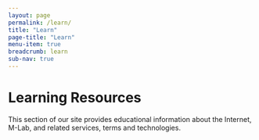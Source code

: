 ```yaml
---
layout: page
permalink: /learn/
title: "Learn"
page-title: "Learn"
menu-item: true
breadcrumb: learn
sub-nav: true
---
```


# Learning Resources

This section of our site provides educational information about the Internet, M-Lab, and related services, terms and technologies.